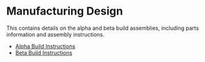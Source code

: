 # Manufacturing Design

This contains details on the alpha and beta build assemblies, including parts information and assembly instructions. 

* [Alpha Build Instructions](Alpha_Build_Instructions)
* [Beta Build Instructions](Beta_Build_Instructions)